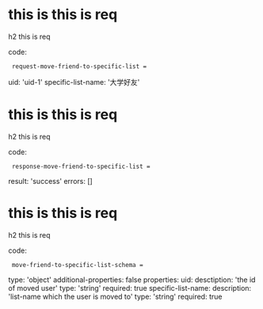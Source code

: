 # this is this is req

h2 this is req

code:

     request-move-friend-to-specific-list =
  uid: 'uid-1'
  specific-list-name: '大学好友'


# this is this is req

h2 this is req

code:

     response-move-friend-to-specific-list =
  result: 'success'
  errors: []



# this is this is req

h2 this is req

code:

     move-friend-to-specific-list-schema = 
  type: 'object'
  additional-properties: false
  properties:
    uid:
      desctiption: 'the id of moved user'
      type: 'string'
      required: true
    specific-list-name:
      description: 'list-name which the user is moved to'
      type: 'string'
      required: true


